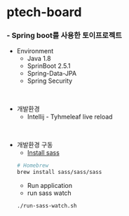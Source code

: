# ptech-board
### - Spring boot를 사용한 토이프로젝트


* Environment
    * Java 1.8
    * SprinBoot 2.5.1
    * Spring-Data-JPA
    * Spring Security
  
<br>

* 개발환경
    * Intellij - Tyhmeleaf live reload

<br>

* 개발환경 구동
    * [Install sass](https://sass-lang.com/install)
    ```sh
    # Homebrew
    brew install sass/sass/sass
    ```
    * Run application
    * run sass watch
    ```sh
    ./run-sass-watch.sh
    ```
